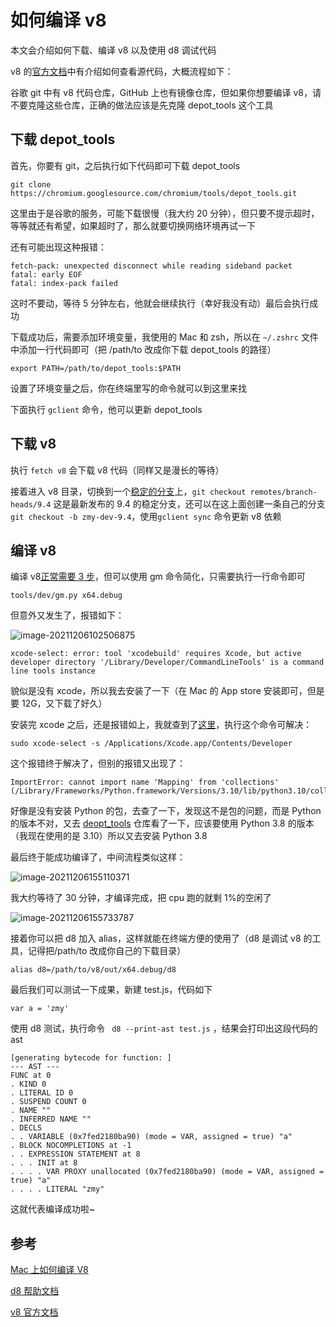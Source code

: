 # 如何编译 v8

本文会介绍如何下载、编译 v8 以及使用 d8 调试代码

v8 的[官方文档](https://v8.dev/docs/source-code)中有介绍如何查看源代码，大概流程如下：

谷歌 git 中有 v8 代码仓库，GitHub 上也有镜像仓库，但如果你想要编译 v8，请不要克隆这些仓库，正确的做法应该是先克隆 depot_tools 这个工具

## 下载 depot_tools

首先，你要有 git，之后执行如下代码即可下载 depot_tools

```
git clone https://chromium.googlesource.com/chromium/tools/depot_tools.git
```

这里由于是谷歌的服务，可能下载很慢（我大约 20 分钟），但只要不提示超时，等等就还有希望，如果超时了，那么就要切换网络环境再试一下

还有可能出现这种报错：

```
fetch-pack: unexpected disconnect while reading sideband packet
fatal: early EOF
fatal: index-pack failed
```

这时不要动，等待 5 分钟左右，他就会继续执行（幸好我没有动）最后会执行成功

下载成功后，需要添加环境变量，我使用的 Mac 和 zsh，所以在 `~/.zshrc` 文件中添加一行代码即可（把 /path/to 改成你下载 depot_tools 的路径）

```
export PATH=/path/to/depot_tools:$PATH
```

设置了环境变量之后，你在终端里写的命令就可以到这里来找

下面执行 `gclient` 命令，他可以更新 depot_tools

## 下载 v8

执行 `fetch v8` 会下载 v8 代码（同样又是漫长的等待）

接着进入 v8 目录，切换到一个[稳定的分支](https://v8.dev/docs/release-process)上，`git checkout remotes/branch-heads/9.4` 这是最新发布的 9.4 的稳定分支，还可以在这上面创建一条自己的分支 `git checkout -b zmy-dev-9.4`，使用`gclient sync` 命令更新 v8 依赖

## 编译 v8

编译 v8[正常需要 3 步](https://v8.dev/docs/build-gn)，但可以使用 gm 命令简化，只需要执行一行命令即可

```
tools/dev/gm.py x64.debug
```

但意外又发生了，报错如下：

![image-20211206102506875](https://gitee.com/wen98y/upic/raw/master/uPic/2021-12/28_17:37_gd19uX.png)

```
xcode-select: error: tool 'xcodebuild' requires Xcode, but active developer directory '/Library/Developer/CommandLineTools' is a command line tools instance
```

貌似是没有 xcode，所以我去安装了一下（在 Mac 的 App store 安装即可，但是要 12G，又下载了好久）

安装完 xcode 之后，还是报错如上，我就查到了[这里](https://github.com/nodejs/node-gyp/issues/569)，执行这个命令可解决：

```
sudo xcode-select -s /Applications/Xcode.app/Contents/Developer
```

这个报错终于解决了，但别的报错又出现了：

```
ImportError: cannot import name 'Mapping' from 'collections' (/Library/Frameworks/Python.framework/Versions/3.10/lib/python3.10/collections/__init__.py)
```

好像是没有安装 Python 的包，去查了一下，发现这不是包的问题，而是 Python 的版本不对，又去 [deopt_tools](https://chromium.googlesource.com/chromium/tools/depot_tools.git) 仓库看了一下，应该要使用 Python 3.8 的版本（我现在使用的是 3.10）所以又去安装 Python 3.8

最后终于能成功编译了，中间流程类似这样：

![image-20211206155110371](https://gitee.com/wen98y/upic/raw/master/uPic/2021-12/28_17:37_0tM6Tw.png)

我大约等待了 30 分钟，才编译完成，把 cpu 跑的就剩 1%的空闲了

![image-20211206155733787](https://gitee.com/wen98y/upic/raw/master/uPic/2021-12/28_17:38_gb9wyB.png)

接着你可以把 d8 加入 alias，这样就能在终端方便的使用了（d8 是调试 v8 的工具，记得把/path/to 改成你自己的下载目录）

```
alias d8=/path/to/v8/out/x64.debug/d8
```

最后我们可以测试一下成果，新建 test.js，代码如下

```
var a = 'zmy'
```

使用 d8 测试，执行命令 ` d8 --print-ast test.js` ，结果会打印出这段代码的 ast

```
[generating bytecode for function: ]
--- AST ---
FUNC at 0
. KIND 0
. LITERAL ID 0
. SUSPEND COUNT 0
. NAME ""
. INFERRED NAME ""
. DECLS
. . VARIABLE (0x7fed2180ba90) (mode = VAR, assigned = true) "a"
. BLOCK NOCOMPLETIONS at -1
. . EXPRESSION STATEMENT at 8
. . . INIT at 8
. . . . VAR PROXY unallocated (0x7fed2180ba90) (mode = VAR, assigned = true) "a"
. . . . LITERAL "zmy"
```

这就代表编译成功啦~

## 参考

[Mac 上如何编译 V8](https://www.jianshu.com/p/204e4a47d75c)

[d8 帮助文档](https://gist.github.com/kevincennis/0cd2138c78a07412ef21)

[v8 官方文档](https://v8.dev/docs)
